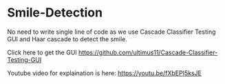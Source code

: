 # Smile-Detection
No need to write single line of code as we use Cascade Classifier Testing GUI and Haar cascade to detect the smile.

Click here to get the GUI https://github.com/ultimus11/Cascade-Classifier-Testing-GUI

Youtube video for explaination is here:
https://youtu.be/fXbEPI5ksJE
